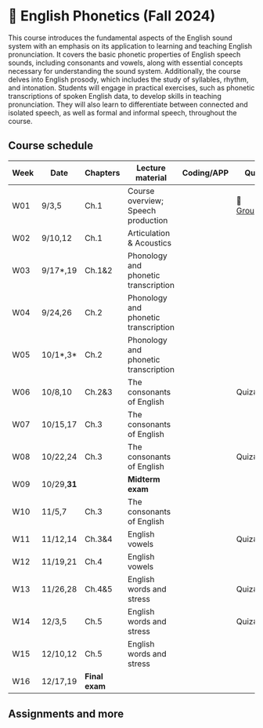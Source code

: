 # 🌿 English Phonetics (Fall 2024)

This course introduces the fundamental aspects of the English sound system with an emphasis on its application to learning and teaching English pronunciation. It covers the basic phonetic properties of English speech sounds, including consonants and vowels, along with essential concepts necessary for understanding the sound system. Additionally, the course delves into English prosody, which includes the study of syllables, rhythm, and intonation. Students will engage in practical exercises, such as phonetic transcriptions of spoken English data, to develop skills in teaching pronunciation. They will also learn to differentiate between connected and isolated speech, as well as formal and informal speech, throughout the course.

## Course schedule

|Week|Date|Chapters|Lecture material|Coding/APP|Quiz|Assignments|
|--|--|--|--|--|--|--|
|W01|9/3,5|Ch.1|Course overview; Speech production||🐳 [Grouping](https://mrkim21.github.io/appfolder/grouping.html)||
|W02|9/10,12|Ch.1|Articulation & Acoustics||||
|W03|9/17*,19|Ch.1&2|Phonology and phonetic transcription|||Ch.1 EX|
|W04|9/24,26|Ch.2|Phonology and phonetic transcription|||[IPA practice](https://MK-316-IPA-practice.hf.space)|
|W05|10/1*,3*|Ch.2|Phonology and phonetic transcription||||
|W06|10/8,10|Ch.2&3|The consonants of English||Quiz#1||
|W07|10/15,17|Ch.3|The consonants of English|||Ch.3 EX|
|W08|10/22,24|Ch.3|The consonants of English||Quiz#2||
|W09|10/29,**31**||**Midterm exam**||||
|W10|11/5,7|Ch.3|The consonants of English||||
|W11|11/12,14|Ch.3&4|English vowels||Quiz#3||
|W12|11/19,21|Ch.4|English vowels||||
|W13|11/26,28|Ch.4&5|English words and stress||Quiz#4||
|W14|12/3,5|Ch.5|English words and stress||Quiz#5||
|W15|12/10,12|Ch.5|English words and stress||||
|W16|12/17,19|**Final exam**||||

## Assignments and more
